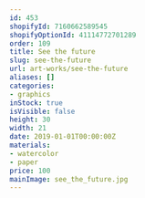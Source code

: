 ```yaml
---
id: 453
shopifyId: 7160662589545
shopifyOptionId: 41114772701289
order: 109
title: See the future
slug: see-the-future
url: art-works/see-the-future
aliases: []
categories:
- graphics
inStock: true
isVisible: false
height: 30
width: 21
date: 2019-01-01T00:00:00Z
materials:
- watercolor
- paper
price: 100
mainImage: see_the_future.jpg
---
```

